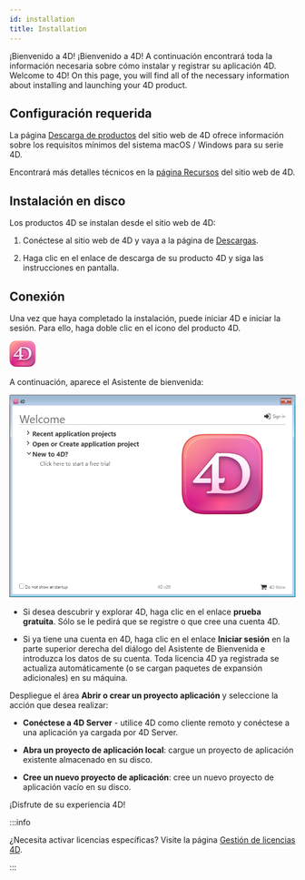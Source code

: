 ```yaml
---
id: installation
title: Installation
---
```


¡Bienvenido a 4D! ¡Bienvenido a 4D! A continuación encontrará toda la información necesaria sobre cómo instalar y registrar su aplicación 4D. Welcome to 4D! On this page, you will find all of the necessary information about installing and launching your 4D product.


## Configuración requerida

La página [Descarga de productos](https://us.4d.com/product-download) del sitio web de 4D ofrece información sobre los requisitos mínimos del sistema macOS / Windows para su serie 4D.

Encontrará más detalles técnicos en la [página Recursos](https://us.4d.com/resources/feature-release) del sitio web de 4D.


## Instalación en disco

Los productos 4D se instalan desde el sitio web de 4D:

1. Conéctese al sitio web de 4D y vaya a la página de [Descargas](https://us.4d.com/product-download).

2. Haga clic en el enlace de descarga de su producto 4D y siga las instrucciones en pantalla.


## Conexión

Una vez que haya completado la instalación, puede iniciar 4D e iniciar la sesión. Para ello, haga doble clic en el icono del producto 4D.

![](../assets/en/getStart/logo4d.png)

A continuación, aparece el Asistente de bienvenida:

![](../assets/en/getStart/welcome2.png)

- Si desea descubrir y explorar 4D, haga clic en el enlace **prueba gratuita**. Sólo se le pedirá que se registre o que cree una cuenta 4D.

- Si ya tiene una cuenta en 4D, haga clic en el enlace **Iniciar sesión** en la parte superior derecha del diálogo del Asistente de Bienvenida e introduzca los datos de su cuenta. Toda licencia 4D ya registrada se actualiza automáticamente (o se cargan paquetes de expansión adicionales) en su máquina.

Despliegue el área **Abrir o crear un proyecto aplicación** y seleccione la acción que desea realizar:

- **Conéctese a 4D Server** - utilice 4D como cliente remoto y conéctese a una aplicación ya cargada por 4D Server.

- **Abra un proyecto de aplicación local**: cargue un proyecto de aplicación existente almacenado en su disco.

- **Cree un nuevo proyecto de aplicación**: cree un nuevo proyecto de aplicación vacío en su disco.

¡Disfrute de su experiencia 4D!


:::info

¿Necesita activar licencias específicas? Visite la página [Gestión de licencias 4D](../Admin/licenses.md).

:::